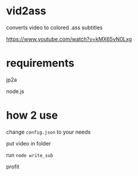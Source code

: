 # vid2ass
converts video to colored .ass subtitles

https://www.youtube.com/watch?v=kMX65vN0Lxg

# requirements
jp2a

node.js

# how 2 use
change `config.json` to your needs

put video in folder

run `node write_sub`

profit
